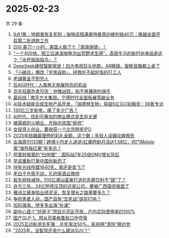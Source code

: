 # 2025-02-23

共 29 条

<!-- BEGIN 36KR -->
<!-- 最后更新时间 2025-02-23 04:14:26 +0800 -->
1. [9点1氪｜特朗普恢复死刑；咖啡店摆满奥特曼周边被判赔40万；极越全面开启第二批退款工作](https://36kr.com/p/3176549661528448)
1. [200 美刀一小时，美国人做了个「滴滴保镖」！](https://36kr.com/p/3177270231257475)
1. [“一个400块、把工位速溶咖啡泡出荒野求生感”，高级牛马的新时尚单品是这个「水杯版始祖鸟」？](https://36kr.com/p/3177365195739521)
1. [DeepSeek硬控智能家居！四大电视巨头抢跑，AR眼镜、智能音箱都上桌了](https://36kr.com/p/3176493972705665)
1. [「小破店」爆改「穷鬼自助」，拯救吃不起好饭的打工人](https://36kr.com/p/3176275204313735)
1. [老铺黄金不割穷人](https://36kr.com/p/3176346350389632)
1. [后AGI时代：人类再无施展抱负的机会](https://36kr.com/p/3134975966944004)
1. [京东狂飙外卖10天：地推凶猛，和不再裸奔的骑手](https://36kr.com/p/3176400562688643)
1. [最前线 | 携手方大集团，宁德时代全面拓展零碳业务](https://36kr.com/p/3177512366641541)
1. [AI技术赋能合成生物产品开发，「瑞德林生物」获超5亿元C轮融资｜36氪专访](https://36kr.com/p/3156344589622018)
1. [130亿三岁影帝，接了多少广告？](https://36kr.com/p/3177319642403459)
1. [AI时代，找到可叠加的商业模式是生存关键](https://36kr.com/p/3156651004631553)
1. [被逼疯的火锅业，开始向民国"偷师"](https://36kr.com/p/3177166064029831)
1. [女投资人创业，要收获一个北京明星IPO](https://36kr.com/p/3177253843669380)
1. [2025年结婚最理想的彩礼金额，这个数丨年轻人谈婚论嫁报告](https://36kr.com/p/3176282884608391)
1. [出海周刊133期 | 跨境小包走入迷途/红果短剧月活达1.58亿，同门Melolo离“海外版红果”有多远？](https://36kr.com/p/3177049723900296)
1. [阿里财报里的“扫地僧”：国际站7年25倍GMV增长背后](https://36kr.com/p/3176255919035013)
1. [早该重新打量中国创新药了](https://36kr.com/p/3176323675345542)
1. [持有光线传媒1840天，我还是卖飞了](https://36kr.com/p/3177272155525763)
1. [老白干也带不动，孔府家酒业换帅](https://36kr.com/p/3177252842574464)
1. [股东频频减持，510亿潮汕富豪打造的东鹏饮料不“甜”了？](https://36kr.com/p/3176521970223493)
1. [连亏三年、24亿短债压顶的这家公司，要被广西国资接盘了](https://36kr.com/p/3177174602191236)
1. [雅诗兰黛身陷业绩泥淖，恢复增长之路需要多久？](https://36kr.com/p/3176473331290759)
1. [争抢患者入组，国产自免“生死战”提前打响？](https://36kr.com/p/3177035849388676)
1. [加码海淘，拼多多出海“补课”](https://36kr.com/p/3176484608381316)
1. [副中心首个"好房子"项目示范区开放，户内实际使用率约100%](https://36kr.com/p/3177346216333957)
1. [国产GLP-1，想从司美格鲁肽口中夺食](https://36kr.com/p/3177252688007561)
1. [2025互动影游生死簿：半年淘汰50%，影视圈“清场”擦边党](https://36kr.com/p/3176475535282818)
1. [“2025年，没智驾还卖什么硬派SUV？”](https://36kr.com/p/3177065339982468)
<!-- END 36KR -->
